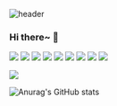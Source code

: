 ![header](https://capsule-render.vercel.app/api?type=waving&color=auto&height=300&section=header&text=I%20Love%20Pistachio!&fontSize=100)



### Hi there~ 👋

<!--
**pistachio02/pistachio02** is a ✨ _special_ ✨ repository because its `README.md` (this file) appears on your GitHub profile.

Here are some ideas to get you started:

- 🔭 I’m currently working on ...
- 🌱 I’m currently learning ...
- 👯 I’m looking to collaborate on ...
- 🤔 I’m looking for help with ...
- 💬 Ask me about ...
- 📫 How to reach me: ...
- 😄 Pronouns: ...
- ⚡ Fun fact: ...
-->


<a href="버튼을 눌렀을 때 이동할 링크" target="_blank"><img src="https://img.shields.io/badge/Javascript-000000?style=flat&logo=JavaScript&logoColor=FFFFFF"/></a>
<a href="버튼을 눌렀을 때 이동할 링크" target="_blank"><img src="https://img.shields.io/badge/Node.js-000000?style=flat&logo=Node.js&logoColor=FFFFFF"/></a>
<a href="버튼을 눌렀을 때 이동할 링크" target="_blank"><img src="https://img.shields.io/badge/React-000000?style=flat&logo=React&logoColor=FFFFFF"/></a>
<a href="버튼을 눌렀을 때 이동할 링크" target="_blank"><img src="https://img.shields.io/badge/express-000000?style=flat&logo=express&logoColor=FFFFFF"/></a>
<a href="버튼을 눌렀을 때 이동할 링크" target="_blank"><img src="https://img.shields.io/badge/mysql-000000?style=flat&logo=mysql&logoColor=FFFFFF"/></a>
<a href="버튼을 눌렀을 때 이동할 링크" target="_blank"><img src="https://img.shields.io/badge/sequelize-000000?style=flat&logo=sequelize&logoColor=FFFFFF"/></a>
<a href="버튼을 눌렀을 때 이동할 링크" target="_blank"><img src="https://img.shields.io/badge/amazonaws-000000?style=flat&logo=amazonaws&logoColor=FFFFFF"/></a>
<a href="버튼을 눌렀을 때 이동할 링크" target="_blank"><img src="https://img.shields.io/badge/html-000000?style=flat&logo=html&logoColor=FFFFFF"/></a>
<a href="버튼을 눌렀을 때 이동할 링크" target="_blank"><img src="https://img.shields.io/badge/jsonwebtokens-000000?style=flat&logo=jsonwebtokens&logoColor=FFFFFF"/></a>

<a href="https://velog.io/@pistachio02" target="_blank"><img src="https://img.shields.io/badge/Velog-000000?style=flat&logo=blogger&logoColor=FFFFFF"/></a>


![Anurag's GitHub stats](https://github-readme-stats.vercel.app/api?username=pistachio02&show_icons=true&theme=radical)

